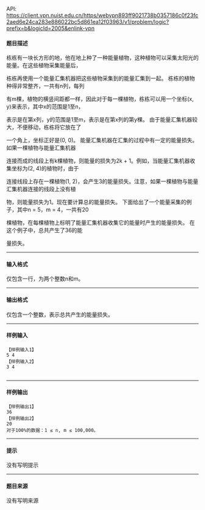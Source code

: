 API: https://client.vpn.nuist.edu.cn/https/webvpn893ff9021738b0357186c0f23fc2aed6e24ca283e886022bc5d861ea12f03963/v1/problem/logic?prefix=b&logicId=2005&enlink-vpn

#### 题目描述

栋栋有一块长方形的地，他在地上种了一种能量植物，这种植物可以采集太阳光的能量。在这些植物采集能量后，

栋栋再使用一个能量汇集机器把这些植物采集到的能量汇集到一起。 栋栋的植物种得非常整齐，一共有n列，每列

有m棵，植物的横竖间距都一样，因此对于每一棵植物，栋栋可以用一个坐标(x, y)来表示，其中x的范围是1至n，

表示是在第x列，y的范围是1至m，表示是在第x列的第y棵。 由于能量汇集机器较大，不便移动，栋栋将它放在了

一个角上，坐标正好是(0, 0)。 能量汇集机器在汇集的过程中有一定的能量损失。如果一棵植物与能量汇集机器

连接而成的线段上有k棵植物，则能量的损失为2k + 1。例如，当能量汇集机器收集坐标为(2, 4)的植物时，由于

连接线段上存在一棵植物(1, 2)，会产生3的能量损失。注意，如果一棵植物与能量汇集机器连接的线段上没有植

物，则能量损失为1。现在要计算总的能量损失。 下面给出了一个能量采集的例子，其中n = 5，m = 4，一共有20

棵植物，在每棵植物上标明了能量汇集机器收集它的能量时产生的能量损失。 在这个例子中，总共产生了36的能

量损失。

---

#### 输入格式

仅包含一行，为两个整数n和m。

---

#### 输出格式

仅包含一个整数，表示总共产生的能量损失。

---

#### 样例输入
```
【样例输入1】
5 4
【样例输入2】
3 4


```

---

#### 样例输出
```
【样例输出1】
36
【样例输出2】
20
对于100%的数据：1 ≤ n, m ≤ 100,000。

```

---

#### 提示

没有写明提示

---

#### 题目来源

没有写明来源